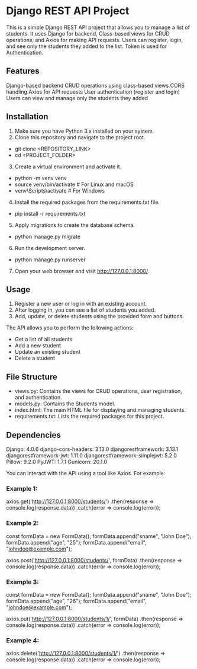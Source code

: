 # Django REST API Project
This is a simple Django REST API project that allows you to manage a list of students. It uses Django for backend, Class-based views for CRUD operations, and Axios for making API requests. Users can register, login, and see only the students they added to the list. Token is used for Authentication.

## Features
Django-based backend
CRUD operations using class-based views
CORS handling
Axios for API requests
User authentication (register and login)
Users can view and manage only the students they added

## Installation
1. Make sure you have Python 3.x installed on your system.
2. Clone this repository and navigate to the project root.
 - git clone <REPOSITORY_LINK>
 - cd <PROJECT_FOLDER>
3. Create a virtual environment and activate it.
 - python -m venv venv
 - source venv/bin/activate  # For Linux and macOS
 - venv\Scripts\activate  # For Windows
4. Install the required packages from the requirements.txt file.
 - pip install -r requirements.txt
5. Apply migrations to create the database schema.
 - python manage.py migrate
6. Run the development server.
 - python manage.py runserver
7. Open your web browser and visit http://127.0.0.1:8000/.


## Usage
1. Register a new user or log in with an existing account.
2. After logging in, you can see a list of students you added.
3. Add, update, or delete students using the provided form and buttons.

The API allows you to perform the following actions:
 - Get a list of all students
 - Add a new student
 - Update an existing student
 - Delete a student

## File Structure
 - views.py: Contains the views for CRUD operations, user registration, and authentication.
 - models.py: Contains the Students model.
 - index.html: The main HTML file for displaying and managing students.
 - requirements.txt: Lists the required packages for this project.

## Dependencies
Django: 4.0.6
django-cors-headers: 3.13.0
djangorestframework: 3.13.1
djangorestframework-jwt: 1.11.0
djangorestframework-simplejwt: 5.2.0
Pillow: 9.2.0
PyJWT: 1.7.1
Gunicorn: 20.1.0

You can interact with the API using a tool like Axios. For example:

### Example 1:
axios.get('http://127.0.0.1:8000/students/')
  .then(response => console.log(response.data))
  .catch(error => console.log(error));

### Example 2: 
const formData = new FormData();
formData.append("sname", "John Doe");
formData.append("age", "25");
formData.append("email", "johndoe@example.com");

axios.post('http://127.0.0.1:8000/students/', formData)
  .then(response => console.log(response.data))
  .catch(error => console.log(error));


### Example 3:
const formData = new FormData();
formData.append("sname", "John Doe");
formData.append("age", "26");
formData.append("email", "johndoe@example.com");

axios.put('http://127.0.0.1:8000/students/1/', formData)
  .then(response => console.log(response.data))
  .catch(error => console.log(error));


### Example 4:
axios.delete('http://127.0.0.1:8000/students/1/')
  .then(response => console.log(response.data))
  .catch(error => console.log(error));